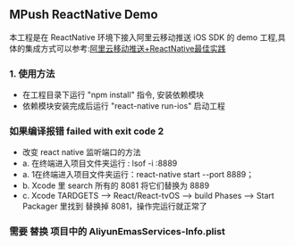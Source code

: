 ## MPush ReactNative Demo
本工程是在 ReactNative 环境下接入阿里云移动推送 iOS SDK 的 demo 工程,具体的集成方式可以参考:[阿里云移动推送+ReactNative最佳实践](https://help.aliyun.com/document_detail/53574.html?spm=5176.product30047.6.654.J2kuze)

### 1. 使用方法
- 在工程目录下运行 "npm install" 指令, 安装依赖模块
- 依赖模块安装完成后运行  "react-native run-ios" 启动工程

### 如果编译报错 failed with exit code 2
- 改变 react native 监听端口的方法
- a.   在终端进入项目文件夹运行 :  lsof -i :8889
- a. 1在终端进入项目文件夹运行：react-native start --port 8889；
- b.   Xcode 里 search 所有的 8081 将它们替换为 8889 
- c.   Xcode TARDGETS --> React/React-tvOS --> build Phases --> Start Packager 里找到 替换掉 8081，操作完运行就正常了

### 需要 替换 项目中的 AliyunEmasServices-Info.plist 
